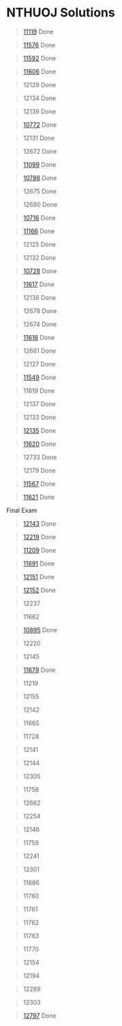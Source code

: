 # NTHUOJ Solutions
> [11119](./mid_practice/11119/11119.c)	Done

> [11576](./mid_practice/11576/11576.c)	Done

> [11592](./mid_practice/11592/11592.c)	Done

> [11606](./mid_practice/11606/11606.c) Done

> 12129	Done

> 12134	Done

> 12139	Done

> [10772](./mid_practice/10772/10772.c) Done

> 12131	Done

> 12672	Done

> [11099](./mid_practice/11099/11099.c)	Done

> [10786](./mid_practice/10786/10786.c)	Done

> 12675	Done

> 12690 Done

> [10716](./mid_practice/10716/10716.c)	Done

> [11166](./mid_practice/11166/11166.c)	Done

> 12125	Done

> 12132	Done
 
> [10728](./mid_practice/10728/10728.c)	Done
	
> [11617](./mid_practice/11617/11617.c)	Done

> 12138	Done

> 12678	Done

> 12674	Done

> [11618](./mid_practice/11618/11618.c)	Done

> 12661	Done

> 12127 Done

> [11549](./mid_practice/11549/11549.c)	Done

> 11619 Done

> 12137	Done

> 12133	Done

> [12135](./mid_practice/12135/12135.c)	Done

> [11620](./mid_practice/11620/11620.c)	Done

> 12733	Done

> 12179	Done

> [11567](./mid_practice/11567/11567.c)	Done

> [11621](./mid_practice/11621/11621.c)	Done

Final Exam

> [12143](./final_practice/12143/12143.c) Done

> [12219](./final_practice/12219/12219.c) Done

> [11209](./final_practice/11209/11209.c) Done

> [11691](./final_practice/11691/11691.c) Done

> [12151](./final_practice/12151/12151.c) Done

> [12152](./final_practice/12152/12152.c) Done

> 12237	

> 11662	

> [10895](./final_practice/10895/10895.c) Done

> 12220	

> 12145	

> [11679](./final_practice/11679/11679.c) Done

> 11219

> 12155	

> 12142	

> 11665	

> 11728

> 12141	

> 12144	

> 12305	

> 11758

> 12662	

> 12254	

> 12146	

> 11759

> 12241	

> 12301	

> 11686	

> 11760

> 11761	

> 11762	

> 11763	

> 11770

> 12154	

> 12194	

> 12289	

> 12303

> [12797](./final_practice/12797/12797.c) Done